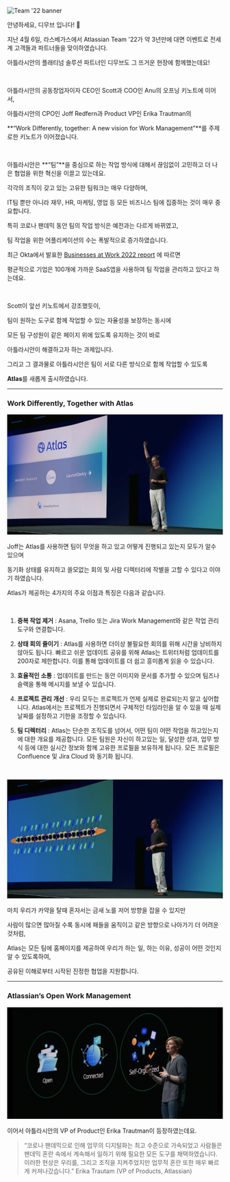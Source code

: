 
![Team '22 banner](/assets/images/blog/Joff_01r.png)

안녕하세요, 디무브 입니다! 🎈

지난 4월 6일, 라스베가스에서 Atlassian Team '22가 약 3년만에 대면 이벤트로 전세계 고객들과 파트너들을 맞이하였습니다.

아틀라시안의 플래티넘 솔루션 파트너인 디무브도 그 뜨거운 현장에 함께했는데요!

<br/>

아틀라시안의 공동창업자이자 CEO인 Scott과 COO인 Anu의 오프닝 키노트에 이어서,

아틀라시안의 CPO인 Joff Redfern과 Product VP인 Erika Trautman의

**“Work Differently, together: A new vision for Work Management”**를 주제로한 키노트가 이어졌습니다.

<br/>

아틀라시안은 **“팀”**을 중심으로 하는 작업 방식에 대해서 끊임없이 고민하고 더 나은 협업을 위한 혁신을 이끌고 있는데요.

각각의 조직이 갖고 있는 고유한 팀워크는 매우 다양하며,

IT팀 뿐만 아니라 재무, HR, 마케팅, 영업 등 모든 비즈니스 팀에 집중하는 것이 매우 중요합니다.

특히 코로나 팬데믹 동안 팀의 작업 방식은 예전과는 다르게 바뀌였고,

팀 작업을 위한 어플리케이션의 수는 폭발적으로 증가하였습니다.

최근 Okta에서 발표한 [Businesses at Work 2022 report](https://www.okta.com/au/businesses-at-work/ "https://www.okta.com/au/businesses-at-work/") 에 따르면

평균적으로 기업은 100개에 가까운 SaaS앱을 사용하여 팀 작업을 관리하고 있다고 하는데요.

<br/>

Scott이 앞선 키노트에서 강조했듯이, 

팀이 원하는 도구로 함께 작업할 수 있는 자율성을 보장하는 동시에

모든 팀 구성원이 같은 페이지 위에 있도록 유지하는 것이 바로 

아틀라시안이 해결하고자 하는 과제입니다.

그리고 그 결과물로 아틀라시안은 팀이 서로 다른 방식으로 함께 작업할 수 있도록 

**Atlas**를 새롭게 출시하였습니다.

---

### Work Differently, Together with Atlas

![keynote](/assets/images/blog/Joff_02.png)

Joff는 Atlas를 사용하면 팀이 무엇을 하고 있고 어떻게 진행되고 있는지 모두가 알수 있으며

동기화 상태를 유지하고 쓸모없는 회의 및 사람 디렉터리에 작별을 고할 수 있다고 이야기 하였습니다.

Atlas가 제공하는 4가지의 주요 이점과 특징은 다음과 같습니다.

<br/> 

1.  **중복 작업 제거** : Asana, Trello 또는 Jira Work Management와 같은 작업 관리 도구와 연결합니다.
    
2.  **상태 회의 줄이기** : Atlas를 사용하면 더이상 불필요한 회의를 위해 시간을 낭비하지 않아도 됩니다. 빠르고 쉬운 업데이트 공유를 위해 Atlas는 트위터처럼 업데이트를 200자로 제한합니다. 이를 통해 업데이트를 더 쉽고 흥미롭게 읽을 수 있습니다.
    
3.  **효율적인 소통** : 업데이트를 만드는 동안 이미지와 문서를 추가할 수 있으며 팀즈나 슬랙을 통해 메시지를 보낼 수 있습니다.
    
4.  **프로젝트 관리 개선** : 우리 모두는 프로젝트가 언제 실제로 완료되는지 알고 싶어합니다. Atlas에서는 프로젝트가 진행되면서 구체적인 타임라인을 알 수 있을 때 실제 날짜를 설정하고 기한을 조정할 수 있습니다.
    
5.  **팀 디렉터리** : Atlas는 단순한 조직도를 넘어서, 어떤 팀이 어떤 작업을 하고있는지에 대한 개요를 제공합니다. 모든 팀원은 자신이 하고있는 일, 달성한 성과, 업무 방식 등에 대한 실시간 정보와 함께 고유한 프로필을 보유하게 됩니다. 모든 프로필은 Confluence 및 Jira Cloud 와 동기화 됩니다.

<br/> 

![keynote](/assets/images/blog/Joff_03.png)

마치 우리가 카약을 탈때 혼자서는 금새 노를 저어 방향을 잡을 수 있지만

사람이 많으면 많아질 수록 동시에 패들을 움직이고 같은 방향으로 나아가기 더 어려운 것처럼,

Atlas는 모든 팀에 홈페이지를 제공하여 우리가 하는 일, 하는 이유, 성공이 어떤 것인지 알 수 있도록하여,

공유된 이해로부터 시작된 진정한 협업을 지원합니다.

---

### Atlassian’s Open Work Management

![keynote](/assets/images/blog/Erika_01.png)

이어서 아틀라시안의 VP of Product인 Erika Trautman이 등장하였는데요.

> “코로나 팬데믹으로 인해 업무의 디지털화는 최고 수준으로 가속되었고 사람들은 팬데믹 혼란 속에서 계속해서 일하기 위해 필요한 모든 도구를 채택하였습니다. 이러한 현상은 우리를, 그리고 조직을 지켜주었지만 업무적 혼란 또한 매우 빠르게 커져나갔습니다.” Erika Trautam (VP of Products, Atlassian)


<!--stackedit_data:
eyJoaXN0b3J5IjpbLTY0NzQ1NzU3LC00MzgyNzQ3ODEsMzMzNz
U3MjU1LC0yMDg4NzQ2NjEyXX0=
-->